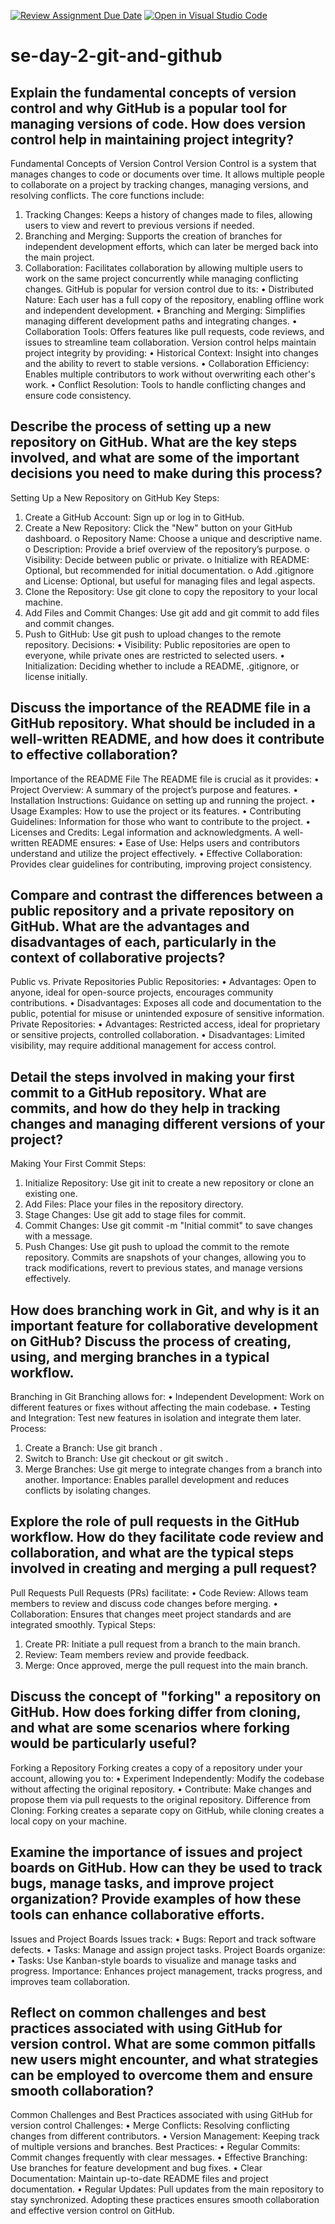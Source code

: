 [![Review Assignment Due Date](https://classroom.github.com/assets/deadline-readme-button-22041afd0340ce965d47ae6ef1cefeee28c7c493a6346c4f15d667ab976d596c.svg)](https://classroom.github.com/a/8wgCKhpZ)
[![Open in Visual Studio Code](https://classroom.github.com/assets/open-in-vscode-2e0aaae1b6195c2367325f4f02e2d04e9abb55f0b24a779b69b11b9e10269abc.svg)](https://classroom.github.com/online_ide?assignment_repo_id=15640507&assignment_repo_type=AssignmentRepo)
# se-day-2-git-and-github
## Explain the fundamental concepts of version control and why GitHub is a popular tool for managing versions of code. How does version control help in maintaining project integrity?
Fundamental Concepts of Version Control
Version Control is a system that manages changes to code or documents over time. It allows multiple people to collaborate on a project by tracking changes, managing versions, and resolving conflicts. The core functions include:
1.	Tracking Changes: Keeps a history of changes made to files, allowing users to view and revert to previous versions if needed.
2.	Branching and Merging: Supports the creation of branches for independent development efforts, which can later be merged back into the main project.
3.	Collaboration: Facilitates collaboration by allowing multiple users to work on the same project concurrently while managing conflicting changes.
GitHub is popular for version control due to its:
•	Distributed Nature: Each user has a full copy of the repository, enabling offline work and independent development.
•	Branching and Merging: Simplifies managing different development paths and integrating changes.
•	Collaboration Tools: Offers features like pull requests, code reviews, and issues to streamline team collaboration.
Version control helps maintain project integrity by providing:
•	Historical Context: Insight into changes and the ability to revert to stable versions.
•	Collaboration Efficiency: Enables multiple contributors to work without overwriting each other's work.
•	Conflict Resolution: Tools to handle conflicting changes and ensure code consistency.



## Describe the process of setting up a new repository on GitHub. What are the key steps involved, and what are some of the important decisions you need to make during this process?
Setting Up a New Repository on GitHub
Key Steps:
1.	Create a GitHub Account: Sign up or log in to GitHub.
2.	Create a New Repository: Click the "New" button on your GitHub dashboard.
o	Repository Name: Choose a unique and descriptive name.
o	Description: Provide a brief overview of the repository’s purpose.
o	Visibility: Decide between public or private.
o	Initialize with README: Optional, but recommended for initial documentation.
o	Add .gitignore and License: Optional, but useful for managing files and legal aspects.
3.	Clone the Repository: Use git clone <repository-url> to copy the repository to your local machine.
4.	Add Files and Commit Changes: Use git add and git commit to add files and commit changes.
5.	Push to GitHub: Use git push to upload changes to the remote repository.
Decisions:
•	Visibility: Public repositories are open to everyone, while private ones are restricted to selected users.
•	Initialization: Deciding whether to include a README, .gitignore, or license initially.




## Discuss the importance of the README file in a GitHub repository. What should be included in a well-written README, and how does it contribute to effective collaboration?
Importance of the README File
The README file is crucial as it provides:
•	Project Overview: A summary of the project’s purpose and features.
•	Installation Instructions: Guidance on setting up and running the project.
•	Usage Examples: How to use the project or its features.
•	Contributing Guidelines: Information for those who want to contribute to the project.
•	Licenses and Credits: Legal information and acknowledgments.
A well-written README ensures:
•	Ease of Use: Helps users and contributors understand and utilize the project effectively.
•	Effective Collaboration: Provides clear guidelines for contributing, improving project consistency.



## Compare and contrast the differences between a public repository and a private repository on GitHub. What are the advantages and disadvantages of each, particularly in the context of collaborative projects?
Public vs. Private Repositories
Public Repositories:
•	Advantages: Open to anyone, ideal for open-source projects, encourages community contributions.
•	Disadvantages: Exposes all code and documentation to the public, potential for misuse or unintended exposure of sensitive information.
Private Repositories:
•	Advantages: Restricted access, ideal for proprietary or sensitive projects, controlled collaboration.
•	Disadvantages: Limited visibility, may require additional management for access control.



## Detail the steps involved in making your first commit to a GitHub repository. What are commits, and how do they help in tracking changes and managing different versions of your project?
Making Your First Commit
Steps:
1.	Initialize Repository: Use git init to create a new repository or clone an existing one.
2.	Add Files: Place your files in the repository directory.
3.	Stage Changes: Use git add <file-name> to stage files for commit.
4.	Commit Changes: Use git commit -m "Initial commit" to save changes with a message.
5.	Push Changes: Use git push to upload the commit to the remote repository.
Commits are snapshots of your changes, allowing you to track modifications, revert to previous states, and manage versions effectively.




## How does branching work in Git, and why is it an important feature for collaborative development on GitHub? Discuss the process of creating, using, and merging branches in a typical workflow.
Branching in Git
Branching allows for:
•	Independent Development: Work on different features or fixes without affecting the main codebase.
•	Testing and Integration: Test new features in isolation and integrate them later.
Process:
1.	Create a Branch: Use git branch <branch-name>.
2.	Switch to Branch: Use git checkout <branch-name> or git switch <branch-name>.
3.	Merge Branches: Use git merge <branch-name> to integrate changes from a branch into another.
Importance: Enables parallel development and reduces conflicts by isolating changes.



## Explore the role of pull requests in the GitHub workflow. How do they facilitate code review and collaboration, and what are the typical steps involved in creating and merging a pull request?
Pull Requests
Pull Requests (PRs) facilitate:
•	Code Review: Allows team members to review and discuss code changes before merging.
•	Collaboration: Ensures that changes meet project standards and are integrated smoothly.
Typical Steps:
1.	Create PR: Initiate a pull request from a branch to the main branch.
2.	Review: Team members review and provide feedback.
3.	Merge: Once approved, merge the pull request into the main branch.



## Discuss the concept of "forking" a repository on GitHub. How does forking differ from cloning, and what are some scenarios where forking would be particularly useful?
Forking a Repository
Forking creates a copy of a repository under your account, allowing you to:
•	Experiment Independently: Modify the codebase without affecting the original repository.
•	Contribute: Make changes and propose them via pull requests to the original repository.
Difference from Cloning: Forking creates a separate copy on GitHub, while cloning creates a local copy on your machine.



## Examine the importance of issues and project boards on GitHub. How can they be used to track bugs, manage tasks, and improve project organization? Provide examples of how these tools can enhance collaborative efforts.
Issues and Project Boards
Issues track:
•	Bugs: Report and track software defects.
•	Tasks: Manage and assign project tasks.
Project Boards organize:
•	Tasks: Use Kanban-style boards to visualize and manage tasks and progress.
Importance: Enhances project management, tracks progress, and improves team collaboration.



## Reflect on common challenges and best practices associated with using GitHub for version control. What are some common pitfalls new users might encounter, and what strategies can be employed to overcome them and ensure smooth collaboration?
Common Challenges and Best Practices associated with using GitHub for version control
Challenges:
•	Merge Conflicts: Resolving conflicting changes from different contributors.
•	Version Management: Keeping track of multiple versions and branches.
Best Practices:
•	Regular Commits: Commit changes frequently with clear messages.
•	Effective Branching: Use branches for feature development and bug fixes.
•	Clear Documentation: Maintain up-to-date README files and project documentation.
•	Regular Updates: Pull updates from the main repository to stay synchronized.
Adopting these practices ensures smooth collaboration and effective version control on GitHub.

